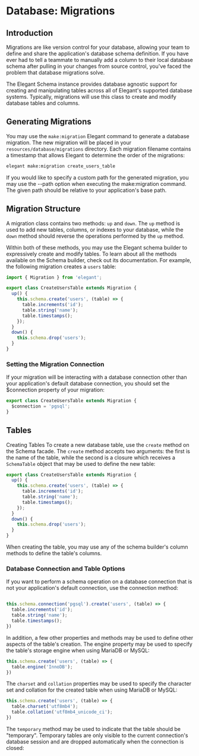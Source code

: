 # Database: Migrations

## Introduction

Migrations are like version control for your database, allowing your team to define and share the application's database schema definition. If you have ever had to tell a teammate to manually add a column to their local database schema after pulling in your changes from source control, you've faced the problem that database migrations solve.

The Elegant Schema instance provides database agnostic support for creating and manipulating tables across all of Elegant's supported database systems. Typically, migrations will use this class to create and modify database tables and columns.

## Generating Migrations
You may use the `make:migration` Elegant command to generate a database migration. The new migration will be placed in your `resources/database/migrations` directory. Each migration filename contains a timestamp that allows Elegant to determine the order of the migrations:

```bash
elegant make:migration create_users_table
```
If you would like to specify a custom path for the generated migration, you may use the --path option when executing the make:migration command. The given path should be relative to your application's base path.


## Migration Structure
A migration class contains two methods: `up` and `down`. The `up` method is used to add new tables, columns, or indexes to your database, while the `down` method should reverse the operations performed by the `up` method.

Within both of these methods, you may use the Elegant schema builder to expressively create and modify tables. To learn about all the methods available on the Schema builder, check out its documentation. For example, the following migration creates a `users` table:

```typescript
import { Migration } from 'elegant';

export class CreateUsersTable extends Migration {
  up() {
    this.schema.create('users', (table) => {
      table.increments('id');
      table.string('name');
      table.timestamps();
    });
  }
  down() {
    this.schema.drop('users');
  }
}
```

### Setting the Migration Connection

If your migration will be interacting with a database connection other than your application's default database connection, you should set the $connection property of your migration:

```typescript
export class CreateUsersTable extends Migration {
  $connection = 'pgsql';
}
```

## Tables
Creating Tables
To create a new database table, use the `create` method on the Schema facade. The `create` method accepts two arguments: the first is the name of the table, while the second is a closure which receives a `SchemaTable` object that may be used to define the new table:

```typescript
export class CreateUsersTable extends Migration {
  up() {
    this.schema.create('users', (table) => {
      table.increments('id');
      table.string('name');
      table.timestamps();
    });
  }
  down() {
    this.schema.drop('users');
  }
}
```

When creating the table, you may use any of the schema builder's column methods to define the table's columns.

### Database Connection and Table Options

If you want to perform a schema operation on a database connection that is not your application's default connection, use the connection method:

```typescript

this.schema.connection('pgsql').create('users', (table) => {
  table.increments('id');
  table.string('name');
  table.timestamps();
})

```

In addition, a few other properties and methods may be used to define other aspects of the table's creation. The engine property may be used to specify the table's storage engine when using MariaDB or MySQL:

```typescript
this.schema.create('users', (table) => {
  table.engine('InnoDB');
})
```

The `charset` and `collation` properties may be used to specify the character set and collation for the created table when using MariaDB or MySQL:

```typescript
this.schema.create('users', (table) => {
  table.charset('utf8mb4');
  table.collation('utf8mb4_unicode_ci');
})
```

The `temporary` method may be used to indicate that the table should be "temporary". Temporary tables are only visible to the current connection's database session and are dropped automatically when the connection is closed:
